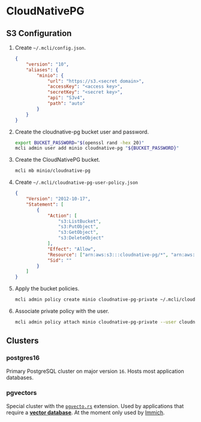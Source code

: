 # CloudNativePG

## S3 Configuration

1. Create `~/.mcli/config.json`.

    ```json
    {
        "version": "10",
        "aliases": {
            "minio": {
                "url": "https://s3.<secret domain>",
                "accessKey": "<access key>",
                "secretKey": "<secret key>",
                "api": "S3v4",
                "path": "auto"
            }
        }
    }
    ```

2. Create the cloudnative-pg bucket user and password.

    ```sh
    export BUCKET_PASSWORD="$(openssl rand -hex 20)"
    mcli admin user add minio cloudnative-pg "${BUCKET_PASSWORD}"
    ```

3. Create the CloudNativePG bucket.

    ```sh
    mcli mb minio/cloudnative-pg
    ```

4. Create `~/.mcli/cloudnative-pg-user-policy.json`

    ```json
    {
        "Version": "2012-10-17",
        "Statement": [
            {
                "Action": [
                    "s3:ListBucket",
                    "s3:PutObject",
                    "s3:GetObject",
                    "s3:DeleteObject"
                ],
                "Effect": "Allow",
                "Resource": ["arn:aws:s3:::cloudnative-pg/*", "arn:aws:s3:::cloudnative-pg"],
                "Sid": ""
            }
        ]
    }
    ```

5. Apply the bucket policies.

    ```sh
    mcli admin policy create minio cloudnative-pg-private ~/.mcli/cloudnative-pg-user-policy.json
    ```

6. Associate private policy with the user.

    ```sh
    mcli admin policy attach minio cloudnative-pg-private --user cloudnative-pg
    ```

## Clusters

### postgres16

Primary PostgreSQL cluster on major version `16`. Hosts most application databases.

### pgvectors

Special cluster with the [`pgvecto.rs`](https://github.com/tensorchord/cloudnative-pgvecto.rs) extension. Used by applications that require a [**vector database**](https://en.wikipedia.org/wiki/Vector_database). At the moment only used by [Immich](../../media/immich/).
